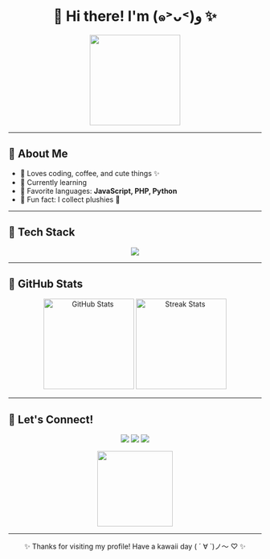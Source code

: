 <h1 align="center">🌸 Hi there! I'm <Your Name> (๑˃ᴗ˂)ﻭ ✨</h1>

<p align="center">
  <img src="https://media.tenor.com/IwLHt3J9I5AAAAAi/sanrio-cinnamoroll.gif" width="180" />
</p>

---

## 🍓 About Me
- 💖 Loves coding, coffee, and cute things ✨  
- 🐾 Currently learning **<your current focus here>**  
- 🎀 Favorite languages: **JavaScript, PHP, Python**  
- 🌸 Fun fact: I collect plushies 🧸  

---

## 🌷 Tech Stack
<p align="center">
  <img src="https://skillicons.dev/icons?i=html,css,js,php,python,react,mysql,git,github,vscode&perline=6" />
</p>

---

## 🐰 GitHub Stats
<p align="center">
  <img src="https://github-readme-stats.vercel.app/api?username=Serrius&show_icons=true&hide_border=true&bg_color=ffb6c1,ffc0cb,e6e6fa,ffffff&title_color=ff69b4&icon_color=ff69b4&text_color=4b0082" alt="GitHub Stats" height="180"/>
  <img src="https://github-readme-streak-stats.demolab.com?user=Serrius&hide_border=true&background=ffc0cb&ring=ff69b4&fire=ff69b4&currStreakLabel=4b0082&sideLabels=4b0082&dates=4b0082" alt="Streak Stats" height="180"/>
</p>

---

## 🍬 Let's Connect!
<p align="center">
  <a href="https://twitter.com/"><img src="https://img.shields.io/badge/Twitter-ffb6c1?style=for-the-badge&logo=twitter&logoColor=white"/></a>
  <a href="https://instagram.com/"><img src="https://img.shields.io/badge/Instagram-ffc0cb?style=for-the-badge&logo=instagram&logoColor=white"/></a>
  <a href="https://www.linkedin.com/in/"><img src="https://img.shields.io/badge/LinkedIn-ff69b4?style=for-the-badge&logo=linkedin&logoColor=white"/></a>
</p>

<p align="center">
  <img src="https://media.tenor.com/XnUJ9tSkF14AAAAi/hello-kitty-sanrio.gif" width="150"/>
</p>

---

<p align="center">✨ Thanks for visiting my profile! Have a kawaii day ( ´ ∀ `)ノ～ ♡ ✨</p>
